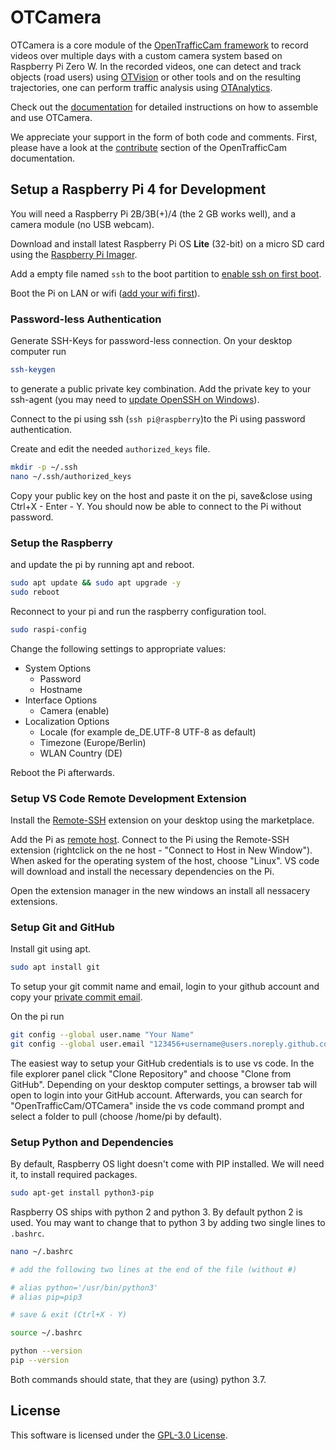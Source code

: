 # OTCamera

OTCamera is a core module of the [OpenTrafficCam framework](https://github.com/OpenTrafficCam) to record videos over multiple days with a custom camera system based on Raspberry Pi Zero W. In the recorded videos, one can detect and track objects (road users) using [OTVision](https://github.com/OpenTrafficCam/OTVision) or other tools and on the resulting trajectories, one can perform traffic analysis using [OTAnalytics](https://github.com/OpenTrafficCam/OTAnalytics).

Check out the [documentation](https://docs.opentrafficcam.org/otcamera) for detailed instructions on how to assemble and use OTCamera.

We appreciate your support in the form of both code and comments. First, please have a look at the [contribute](https://docs.opentrafficcam.org/contribute) section of the OpenTrafficCam documentation.

## Setup a Raspberry Pi 4 for Development

You will need a Raspberry Pi 2B/3B(+)/4 (the 2 GB works well), and a camera module (no USB webcam).

Download and install latest Raspberry Pi OS **Lite** (32-bit) on a micro SD card using the [Raspberry Pi Imager](https://www.raspberrypi.org/software/).

Add a empty file named ```ssh``` to the boot partition to [enable ssh on first boot](https://www.raspberrypi.org/documentation/remote-access/ssh/README.md).

Boot the Pi on LAN or wifi ([add your wifi first](https://www.raspberrypi.org/documentation/configuration/wireless/headless.md)).

### Password-less Authentication

Generate SSH-Keys for password-less connection. On your desktop computer run

```bash
ssh-keygen
```

to generate a public private key combination. Add the private key to your ssh-agent (you may need to [update OpenSSH on Windows](https://superuser.com/questions/1395962/is-it-possible-to-update-the-built-in-openssh-client-in-windows-10/1555453#1555453)).

Connect to the pi using ssh (```ssh pi@raspberry```)to the Pi using password authentication.

Create and edit the needed ```authorized_keys``` file.

```bash
mkdir -p ~/.ssh
nano ~/.ssh/authorized_keys
```

Copy your public key on the host and paste it on the pi, save&close using Ctrl+X - Enter - Y.
You should now be able to connect to the Pi without password.

### Setup the Raspberry

 and update the pi by running apt and reboot.

```bash
sudo apt update && sudo apt upgrade -y
sudo reboot
```

Reconnect to your pi and run the raspberry configuration tool.

```bash
sudo raspi-config
```

Change the following settings to appropriate values:

- System Options
  - Password
  - Hostname
- Interface Options
  - Camera (enable)
- Localization Options
  - Locale (for example de_DE.UTF-8 UTF-8 as default)
  - Timezone (Europe/Berlin)
  - WLAN Country (DE)

Reboot the Pi afterwards.

### Setup VS Code Remote Development Extension

Install the [Remote-SSH](https://marketplace.visualstudio.com/items?itemName=ms-vscode-remote.vscode-remote-extensionpack) extension on your desktop using the marketplace.

Add the Pi as [remote host](https://code.visualstudio.com/docs/remote/ssh#_connect-to-a-remote-host). 
Connect to the Pi using the Remote-SSH extension (rightclick on the ne host - "Connect to Host in New Window"). When asked for the operating system of the host, choose "Linux". VS code will download and install the necessary dependencies on the Pi.

Open the extension manager in the new windows an install all nessacery extensions.

### Setup Git and GitHub

Install git using apt.

```bash
sudo apt install git
```

To setup your git commit name and email, login to your github account and copy your [private commit email](https://docs.github.com/en/free-pro-team@latest/github/setting-up-and-managing-your-github-user-account/setting-your-commit-email-address).

On the pi run

```bash
git config --global user.name "Your Name"
git config --global user.email "123456+username@users.noreply.github.com"
```

The easiest way to setup your GitHub credentials is to use vs code. In the file explorer panel click "Clone Repository" and choose "Clone from GitHub". Depending on your desktop computer settings, a browser tab will open to login into your GitHub account. Afterwards, you can search for "OpenTrafficCam/OTCamera" inside the vs code command prompt and select a folder to pull (choose /home/pi by default).

### Setup Python and Dependencies

By default, Raspberry OS light doesn't come with PIP installed. We will need it, to install required packages.

```bash
sudo apt-get install python3-pip
```

Raspberry OS ships with python 2 and python 3. By default python 2 is used. You may want to change that to python 3 by adding two single lines to ```.bashrc```.

```bash
nano ~/.bashrc

# add the following two lines at the end of the file (without #)

# alias python='/usr/bin/python3'
# alias pip=pip3

# save & exit (Ctrl+X - Y)

source ~/.bashrc

python --version
pip --version
```

Both commands should state, that they are (using) python 3.7.

## License

This software is licensed under the [GPL-3.0 License](LICENSE).
